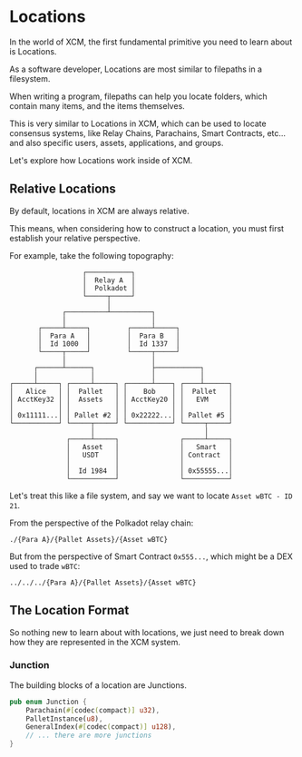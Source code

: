 # Locations

In the world of XCM, the first fundamental primitive you need to learn about is Locations.

As a software developer, Locations are most similar to filepaths in a filesystem.

When writing a program, filepaths can help you locate folders, which contain many items, and the items themselves.

This is very similar to Locations in XCM, which can be used to locate consensus systems, like Relay Chains, Parachains, Smart Contracts, etc... and also specific users, assets, applications, and groups.

Let's explore how Locations work inside of XCM.

## Relative Locations

By default, locations in XCM are always relative.

This means, when considering how to construct a location, you must first establish your relative perspective.

For example, take the following topography:

```text
                  ┌───────────┐
                  │  Relay A  │
                  │  Polkadot │
                  └─────┬─────┘
                        │
             ┌──────────┴──────────┐
             │                     │
       ┌─────┴─────┐         ┌─────┴─────┐
       │  Para A   │         │  Para B   │
       │  Id 1000  │         │  Id 1337  │
       └─────┬─────┘         └─────┬─────┘
             │                     │
      ┌──────┴──────┐              ├───────────┐
      │             │              │           │
┌─────┴─────┐ ┌─────┴─────┐ ┌──────┴────┐ ┌────┴──────┐
│   Alice   │ │  Pallet   │ │    Bob    │ │  Pallet   │
│ AcctKey32 │ │  Assets   │ │ AcctKey20 │ │   EVM     │
│           │ │           │ │           │ │           │
│ 0x11111...│ │ Pallet #2 │ │ 0x22222...│ │ Pallet #5 │
└───────────┘ └─────┬─────┘ └───────────┘ └─────┬─────┘
                    │                           │
              ┌─────┴─────┐               ┌─────┴─────┐
              │   Asset   │               │   Smart   │
              │   USDT    │               │ Contract  │
              │           │               │           │
              │  Id 1984  │               │ 0x55555...│
              └───────────┘               └───────────┘
```

Let's treat this like a file system, and say we want to locate `Asset wBTC - ID 21`.

From the perspective of the Polkadot relay chain:

```text
./{Para A}/{Pallet Assets}/{Asset wBTC}
```

But from the perspective of Smart Contract `0x555...`, which might be a DEX used to trade `wBTC`:

```text
../../../{Para A}/{Pallet Assets}/{Asset wBTC}
```

## The Location Format

So nothing new to learn about with locations, we just need to break down how they are represented in the XCM system.

### Junction

The building blocks of a location are Junctions.

```rust
pub enum Junction {
	Parachain(#[codec(compact)] u32),
	PalletInstance(u8),
	GeneralIndex(#[codec(compact)] u128),
	// ... there are more junctions
}
```
